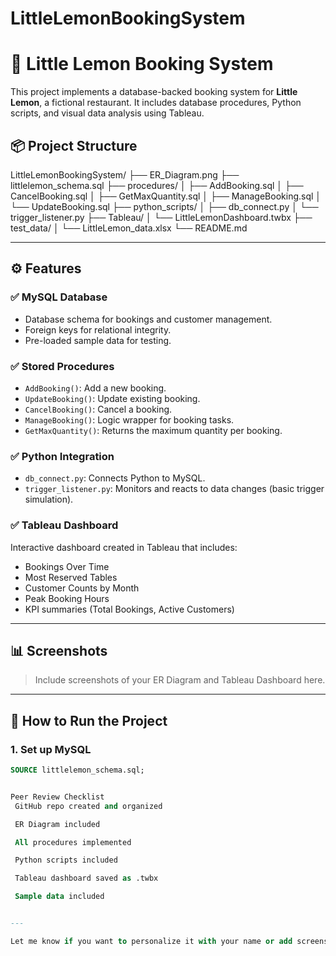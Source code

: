 # LittleLemonBookingSystem
# 🍋 Little Lemon Booking System

This project implements a database-backed booking system for **Little Lemon**, a fictional restaurant. It includes database procedures, Python scripts, and visual data analysis using Tableau.

## 📦 Project Structure
LittleLemonBookingSystem/
├── ER_Diagram.png
├── littlelemon_schema.sql
├── procedures/
│ ├── AddBooking.sql
│ ├── CancelBooking.sql
│ ├── GetMaxQuantity.sql
│ ├── ManageBooking.sql
│ └── UpdateBooking.sql
├── python_scripts/
│ ├── db_connect.py
│ └── trigger_listener.py
├── Tableau/
│ └── LittleLemonDashboard.twbx
├── test_data/
│ └── LittleLemon_data.xlsx
└── README.md

---

## ⚙️ Features

### ✅ MySQL Database
- Database schema for bookings and customer management.
- Foreign keys for relational integrity.
- Pre-loaded sample data for testing.

### ✅ Stored Procedures
- `AddBooking()`: Add a new booking.
- `UpdateBooking()`: Update existing booking.
- `CancelBooking()`: Cancel a booking.
- `ManageBooking()`: Logic wrapper for booking tasks.
- `GetMaxQuantity()`: Returns the maximum quantity per booking.

### ✅ Python Integration
- `db_connect.py`: Connects Python to MySQL.
- `trigger_listener.py`: Monitors and reacts to data changes (basic trigger simulation).

### ✅ Tableau Dashboard
Interactive dashboard created in Tableau that includes:
- Bookings Over Time
- Most Reserved Tables
- Customer Counts by Month
- Peak Booking Hours
- KPI summaries (Total Bookings, Active Customers)

---

## 📊 Screenshots

> Include screenshots of your ER Diagram and Tableau Dashboard here.

---

## 🧪 How to Run the Project

### 1. Set up MySQL

```sql
SOURCE littlelemon_schema.sql;


Peer Review Checklist
 GitHub repo created and organized

 ER Diagram included

 All procedures implemented

 Python scripts included

 Tableau dashboard saved as .twbx

 Sample data included


---

Let me know if you want to personalize it with your name or add screenshots automatically.
